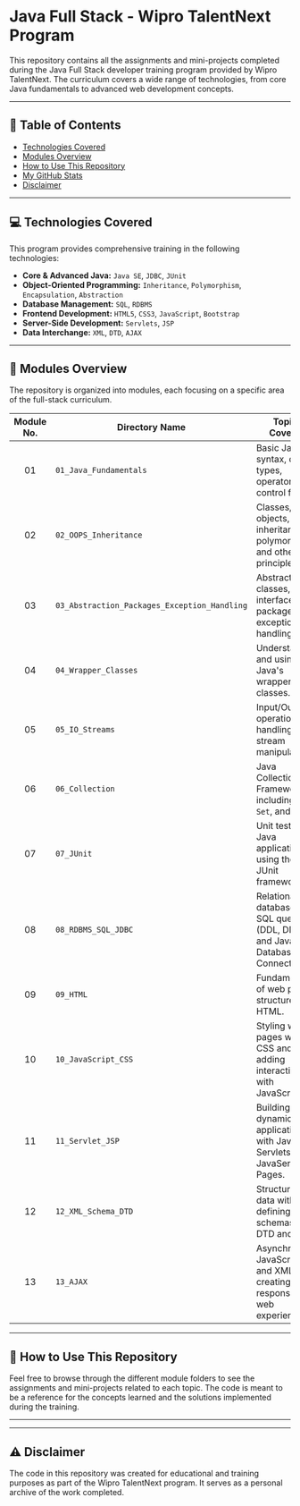 ﻿# Java Full Stack - Wipro TalentNext Program

This repository contains all the assignments and mini-projects completed during the Java Full Stack developer training program provided by Wipro TalentNext. The curriculum covers a wide range of technologies, from core Java fundamentals to advanced web development concepts.

---

## 📜 Table of Contents

- [Technologies Covered](#-technologies-covered)
- [Modules Overview](#-modules-overview)
- [How to Use This Repository](#-how-to-use-this-repository)
- [My GitHub Stats](#-my-github-stats)
- [Disclaimer](#-disclaimer)

---

## 💻 Technologies Covered

This program provides comprehensive training in the following technologies:

-   **Core & Advanced Java:** `Java SE`, `JDBC`, `JUnit`
-   **Object-Oriented Programming:** `Inheritance`, `Polymorphism`, `Encapsulation`, `Abstraction`
-   **Database Management:** `SQL`, `RDBMS`
-   **Frontend Development:** `HTML5`, `CSS3`, `JavaScript`, `Bootstrap`
-   **Server-Side Development:** `Servlets`, `JSP`
-   **Data Interchange:** `XML`, `DTD`, `AJAX`

---

## 📁 Modules Overview

The repository is organized into modules, each focusing on a specific area of the full-stack curriculum.

| Module No. | Directory Name                               | Topics Covered                                                                |
| :--------: | -------------------------------------------- | ----------------------------------------------------------------------------- |
|     01     | `01_Java_Fundamentals`                       | Basic Java syntax, data types, operators, and control flow.                   |
|     02     | `02_OOPS_Inheritance`                        | Classes, objects, inheritance, polymorphism, and other OOP principles.        |
|     03     | `03_Abstraction_Packages_Exception_Handling` | Abstract classes, interfaces, packages, and exception handling.               |
|     04     | `04_Wrapper_Classes`                         | Understanding and using Java's wrapper classes.                               |
|     05     | `05_IO_Streams`                              | Input/Output operations, file handling, and stream manipulation.              |
|     06     | `06_Collection`                              | Java Collections Framework including `List`, `Set`, and `Map`.                  |
|     07     | `07_JUnit`                                   | Unit testing for Java applications using the JUnit framework.                 |
|     08     | `08_RDBMS_SQL_JDBC`                          | Relational databases, SQL queries (DDL, DML), and Java Database Connectivity. |
|     09     | `09_HTML`                                    | Fundamentals of web page structure with HTML.                                 |
|     10     | `10_JavaScript_CSS`                          | Styling web pages with CSS and adding interactivity with JavaScript.          |
|     11     | `11_Servlet_JSP`                             | Building dynamic web applications with Java Servlets and JavaServer Pages.    |
|     12     | `12_XML_Schema_DTD`                          | Structuring data with XML, defining schemas with DTD and XSD.                 |
|     13     | `13_AJAX`                                    | Asynchronous JavaScript and XML for creating responsive web experiences.      |

---

## 🚀 How to Use This Repository

Feel free to browse through the different module folders to see the assignments and mini-projects related to each topic. The code is meant to be a reference for the concepts learned and the solutions implemented during the training.

---



---

## ⚠️ Disclaimer


The code in this repository was created for educational and training purposes as part of the Wipro TalentNext program. It serves as a personal archive of the work completed.
